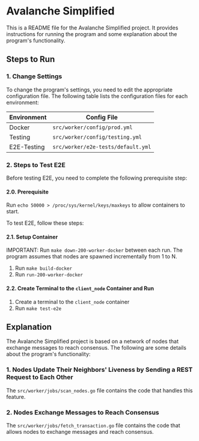 # Avalanche Simplified
This is a README file for the Avalanche Simplified project. It provides instructions for running the program and some explanation about the program's functionality.

## Steps to Run

### 1. Change Settings

To change the program's settings, you need to edit the appropriate configuration file. The following table lists the configuration files for each environment:

| Environment | Config File                        |
|-------------|------------------------------------|
| Docker      | `src/worker/config/prod.yml`       |
| Testing     | `src/worker/config/testing.yml`    |
| E2E-Testing | `src/worker/e2e-tests/default.yml` |

### 2. Steps to Test E2E

Before testing E2E, you need to complete the following prerequisite step:

#### 2.0. Prerequisite

Run `echo 50000 > /proc/sys/kernel/keys/maxkeys` to allow containers to start.

To test E2E, follow these steps:

#### 2.1. Setup Container

IMPORTANT: Run `make down-200-worker-docker` between each run. The program assumes that nodes are spawned incrementally from 1 to N.


1. Run `make build-docker`
2. Run `run-200-worker-docker`

#### 2.2. Create Terminal to the `client_node` Container and Run

1. Create a terminal to the `client_node` container
2. Run `make test-e2e`

## Explanation

The Avalanche Simplified project is based on a network of nodes that exchange messages to reach consensus. The following are some details about the program's functionality:

### 1. Nodes Update Their Neighbors' Liveness by Sending a REST Request to Each Other

The `src/worker/jobs/scan_nodes.go` file contains the code that handles this feature.

### 2. Nodes Exchange Messages to Reach Consensus

The `src/worker/jobs/fetch_transaction.go` file contains the code that allows nodes to exchange messages and reach consensus.
